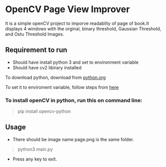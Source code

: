 # OpenCV Page View Improver

It is a simple openCV project to imporve readablity of page of book.It displays 4 windows with the orginal, binary threshold, Gaussian Threshold, and Ostu Threshold Images.

## Requirement to run
  - Should have install python 3 and set to environment variable
  - Should have cv2 libirary installed

To download python, download from [python.org](https://www.python.org/downloads/)

To set it to enviroment variable, follow steps from [here](https://geek-university.com/python/add-python-to-the-windows-path/)

### To install openCV in python, run this on command line:
> pip install opencv-python

## Usage
  - There should be image name page.png is the same folder.
> python3 main.py
  - Press any key to exit.
